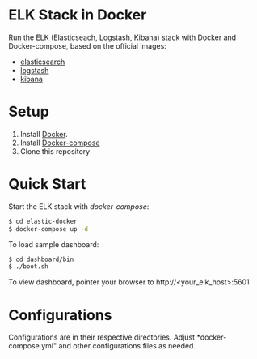 # ELK Stack in Docker
Run the ELK (Elasticseach, Logstash, Kibana) stack with Docker and Docker-compose, based on the official images:
* [elasticsearch](https://registry.hub.docker.com/_/elasticsearch/)
* [logstash](https://registry.hub.docker.com/_/logstash/)
* [kibana](https://registry.hub.docker.com/_/kibana/)

# Setup
1. Install [Docker](http://docker.io).
2. Install [Docker-compose](http://docs.docker.com/compose/install/)
3. Clone this repository

# Quick Start
Start the ELK stack with *docker-compose*:
```bash
$ cd elastic-docker
$ docker-compose up -d
```

To load sample dashboard:
```bash
$ cd dashboard/bin
$ ./boot.sh
```

To view dashboard, pointer your browser to  http://<your_elk_host>:5601 

# Configurations
Configurations are in their respective directories. Adjust *docker-compose.yml" and other configurations files as needed.
